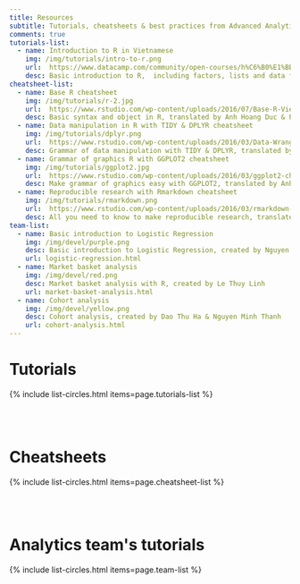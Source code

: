 ```yaml
---
title: Resources
subtitle: Tutorials, cheatsheets & best practices from Advanced Analytics team & around the world ...
comments: true
tutorials-list:
  - name: Introduction to R in Vietnamese
    img: /img/tutorials/intro-to-r.png
    url:  https://www.datacamp.com/community/open-courses/h%C6%B0%E1%BB%9Bng-d%E1%BA%ABn-c%C6%A1-b%E1%BA%A3n-v%E1%BB%81-r
    desc: Basic introduction to R,  including factors, lists and data frames, created by Anh Hoang Duc, cooperated with DataCamp
cheatsheet-list:
  - name: Base R cheatsheet
    img: /img/tutorials/r-2.jpg
    url:  https://www.rstudio.com/wp-content/uploads/2016/07/Base-R-Vietnamese.pdf
    desc: Basic syntax and object in R, translated by Anh Hoang Duc & Pham Dinh Duc, created by RStudio
  - name: Data manipulation in R with TIDY & DPLYR cheatsheet
    img: /img/tutorials/dplyr.png
    url:  https://www.rstudio.com/wp-content/uploads/2016/03/Data-Wrangling-Cheatsheet-Vietnamese.pdf
    desc: Grammar of data manipulation with TIDY & DPLYR, translated by Anh Hoang Duc & Pham Dinh Duc, created by RStudio
  - name: Grammar of graphics R with GGPLOT2 cheatsheet
    img: /img/tutorials/ggplot2.jpg
    url:  https://www.rstudio.com/wp-content/uploads/2016/03/ggplot2-cheatsheet-2.0-Vietnamese.pdf
    desc: Make grammar of graphics easy with GGPLOT2, translated by Anh Hoang Duc & Pham Dinh Duc, created by RStudio
  - name: Reproducible research with Rmarkdown cheatsheet
    img: /img/tutorials/rmarkdown.png
    url:  https://www.rstudio.com/wp-content/uploads/2016/03/rmarkdown-cheatsheet-Vietnamese.pdf
    desc: All you need to know to make reproducible research, translated by Anh Hoang Duc & Pham Dinh Duc, created by RStudio
team-list:
  - name: Basic introduction to Logistic Regression
    img: /img/devel/purple.png
    desc: Basic introduction to Logistic Regression, created by Nguyen Hai Truong
    url: logistic-regression.html
  - name: Market basket analysis
    img: /img/devel/red.png
    desc: Market basket analysis with R, created by Le Thuy Linh
    url: market-basket-analysis.html
  - name: Cohort analysis
    img: /img/devel/yellow.png
    desc: Cohort analysis, created by Dao Thu Ha & Nguyen Minh Thanh
    url: cohort-analysis.html
---
```



# Tutorials

{% include list-circles.html items=page.tutorials-list %}


<br>
<br>



# Cheatsheets

{% include list-circles.html items=page.cheatsheet-list %}


<br>
<br>



# Analytics team's tutorials

{% include list-circles.html items=page.team-list %}


<br>
<br>
